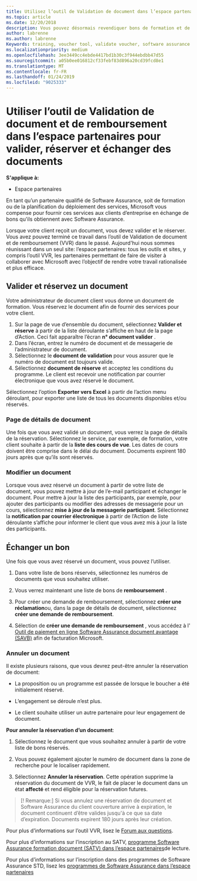 ```yaml
---
title: Utilisez l’outil de Validation de document dans l’espace partenaires pour les bons de formation et les autres | L’espace partenaires
ms.topic: article
ms.date: 12/20/2018
description: Vous pouvez désormais revendiquer bons de formation et de logiciels d’assurance dans l’espace partenaires
author: labrenne
ms.author: labrenne
Keywords: training, voucher tool, validate voucher, software assurance claims, DPS, SATV
ms.localizationpriority: medium
ms.openlocfilehash: 3ee3449cc4ebde4417bd1b30c3f944ebdbb47d55
ms.sourcegitcommit: a05b0ee016812cf33febf83d896a20cd39fcd8e1
ms.translationtype: MT
ms.contentlocale: fr-FR
ms.lasthandoff: 01/24/2019
ms.locfileid: "9025333"
---
```

# <a name="use-the-voucher-validation-and-redemption-tool-in-partner-center-to-validate-reserve-and-redeem-vouchers"></a>Utiliser l’outil de Validation de document et de remboursement dans l’espace partenaires pour valider, réserver et échanger des documents 

**S'applique à:**

- Espace partenaires

En tant qu’un partenaire qualifié de Software Assurance, soit de formation ou de la planification du déploiement des services, Microsoft vous compense pour fournir ces services aux clients d’entreprise en échange de bons qu'ils obtiennent avec Software Assurance.

Lorsque votre client reçoit un document, vous devez valider et le réserver. Vous avez pouvez terminé ce travail dans l’outil de Validation de document et de remboursement (VVR) dans le passé. Aujourd'hui nous sommes réunissant dans un seul site: l’espace partenaires: tous les outils et sites, y compris l’outil VVR, les partenaires permettant de faire de visiter à collaborer avec Microsoft avec l’objectif de rendre votre travail rationalisée et plus efficace.

## <a name="validate-and-reserve-a-voucher"></a>Valider et réservez un document

Votre administrateur de document client vous donne un document de formation. Vous réservez le document afin de fournir des services pour votre client.

1. Sur la page de vue d’ensemble du document, sélectionnez **Valider et réserve** à partir de la liste déroulante s’affiche en haut de la page d’Action. Ceci fait apparaître l’écran **n° document valider** .
2. Dans l’écran, entrez le numéro de document et de messagerie de l’administrateur de document.
3. Sélectionnez le **document de validation** pour vous assurer que le numéro de document est toujours valide.
4. Sélectionnez **document de réserve** et acceptez les conditions du programme. Le client est recevoir une notification par courrier électronique que vous avez réservé le document.

Sélectionnez l’option **Exporter vers Excel** à partir de l’action menu déroulant, pour exporter une liste de tous les documents disponibles et/ou réservés.

### <a name="voucher-details-page"></a>Page de détails de document

Une fois que vous avez validé un document, vous verrez la page de détails de la réservation. Sélectionnez le service, par exemple, de formation, votre client souhaite à partir de la **liste des cours de vue**.
Les dates de cours doivent être comprise dans le délai du document. Documents expirent 180 jours après que qu’ils sont réservés.

### <a name="modify-a-voucher"></a>Modifier un document

Lorsque vous avez réservé un document à partir de votre liste de document, vous pouvez mettre à jour de l’e-mail participant et échanger le document. Pour mettre à jour la liste des participants, par exemple, pour ajouter des participants ou modifier des adresses de messagerie pour un cours, sélectionnez **mise à jour de la messagerie participant**. Sélectionnez la **notification par courrier électronique** à partir de l’Action de liste déroulante s’affiche pour informer le client que vous avez mis à jour la liste des participants.

## <a name="redeem-a-voucher"></a>Échanger un bon

Une fois que vous avez réservé un document, vous pouvez l’utiliser. 

1. Dans votre liste de bons réservés, sélectionnez les numéros de documents que vous souhaitez utiliser. 
2. Vous verrez maintenant une liste de bons de **remboursement** .

4. Pour créer une demande de remboursement, sélectionnez **créer une réclamation**ou, dans la page de détails de document, sélectionnez **créer une demande de remboursement**.

5. Sélection de **créer une demande de remboursement** , vous accédez à l' [Outil de paiement en ligne Software Assurance document avantage (SAVB)](https://planningservices.partners.extranet.microsoft.com/en/Pages/getpaid.aspx) afin de facturation Microsoft.


### <a name="cancel-a-voucher"></a>Annuler un document

Il existe plusieurs raisons, que vous devrez peut-être annuler la réservation de document:

- La proposition ou un programme est passée de lorsque le boucher a été initialement réservé.

- L’engagement se déroule n’est plus.

- Le client souhaite utiliser un autre partenaire pour leur engagement de document.

**Pour annuler la réservation d’un document**:

1. Sélectionnez le document que vous souhaitez annuler à partir de votre liste de bons réservés.

2. Vous pouvez également ajouter le numéro de document dans la zone de recherche pour le localiser rapidement. 

3. Sélectionnez **Annuler la réservation**. Cette opération supprime la réservation du document de VVR, le fait de placer le document dans un état **affecté** et rend éligible pour la réservation futures.

>[! Remarque:] Si vous annulez une réservation de document et Software Assurance du client couverture arrive à expiration, le document continuent d’être valides jusqu'à ce que sa date d’expiration. Documents expirent 180 jours après leur création.

Pour plus d’informations sur l’outil VVR, lisez le [Forum aux questions](vvr-faq.md).

Pour plus d’informations sur l’inscription au SATV, [programme Software Assurance formation document (SATV) dans l’espace partenaires](software-assurance-satv.md)de lecture.

Pour plus d’informations sur l’inscription dans des programmes de Software Assurance STD, lisez les [programmes de Software Assurance dans l’espace partenaires](software-assurance-dps.md)

